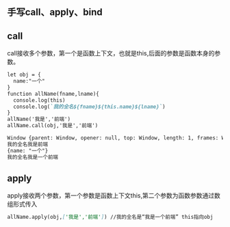 ## 手写call、apply、bind

## call
call接收多个参数，第一个是函数上下文，也就是this,后面的参数是函数本身的参数。
```markdown
let obj = {
  name:"一个"
}
function allName(fname,lname){
  console.log(this)
  console.log(`我的全名${fname}${this.name}${lname}`)
}
allName('我是','前端')
allName.call(obj,'我是','前端')

Window {parent: Window, opener: null, top: Window, length: 1, frames: Window, …}
我的全名我是前端
{name: "一个"}
我的全名我是一个前端
```

## apply
apply接收两个参数，第一个参数是函数上下文this,第二个参数为函数参数通过数组形式传入
```markdown
allName.apply(obj,['我是','前端']) //我的全名是“我是一个前端” this指向obj
```
